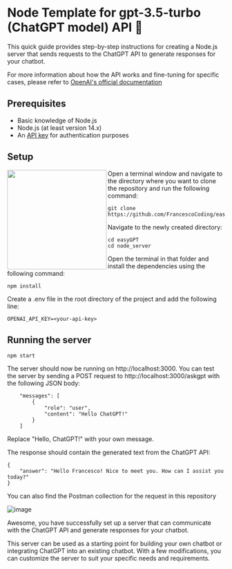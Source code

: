 # Node Template for gpt-3.5-turbo (ChatGPT model) API 🤖

This quick guide provides step-by-step instructions for creating a Node.js server that sends requests to the ChatGPT API to generate responses for your chatbot.

For more information about how the API works and fine-tuning for specific cases, please refer to [OpenAI's official documentation](https://platform.openai.com/docs/introduction)

## Prerequisites
- Basic knowledge of Node.js  
- Node.js (at least version 14.x)  
- An [API key](https://platform.openai.com/account/api-keys) for authentication purposes


## Setup
<a href="url"><img src="https://user-images.githubusercontent.com/64712227/222249055-7051defe-03d8-45ab-933e-3fc2fe3eee9d.png" align="left" height="230" ></a>

Open a terminal window and navigate to the directory where you want to clone the repository and run the following command:
```
git clone https://github.com/FrancescoCoding/easyGPT.git
```
Navigate to the newly created directory:
```
cd easyGPT
cd node_server
```
Open the terminal in that folder and install the dependencies using the following command:
```
npm install
```
Create a .env file in the root directory of the project and add the following line:
```
OPENAI_API_KEY=<your-api-key>
```

## Running the server
```
npm start
```

The server should now be running on http://localhost:3000. You can test the server by sending a POST request to http://localhost:3000/askgpt with the following JSON body:
```
    "messages": [
        {
            "role": "user",
            "content": "Hello ChatGPT!"
        }
    ]
```
Replace "Hello, ChatGPT!" with your own message.

The response should contain the generated text from the ChatGPT API:
```
{
    "answer": "Hello Francesco! Nice to meet you. How can I assist you today?"
}
```

You can also find the Postman collection for the request in this repository

![image](https://user-images.githubusercontent.com/64712227/222243778-33f204b8-83d9-4069-bb69-a1a3c440fd82.png)


Awesome, you have successfully set up a server that can communicate with the ChatGPT API and generate responses for your chatbot.  

This server can be used as a starting point for building your own chatbot or integrating ChatGPT into an existing chatbot. With a few modifications, you can customize the server to suit your specific needs and requirements.


